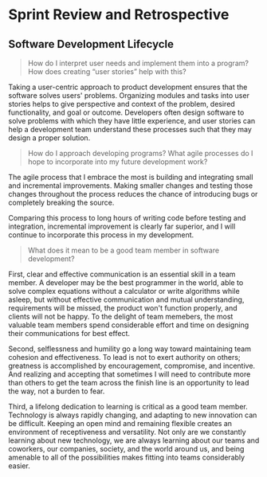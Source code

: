 # Sprint Review and Retrospective
## Software Development Lifecycle

> How do I interpret user needs and implement them into a program? How does creating “user stories” help with this?

Taking a user-centric approach to product development ensures that the software solves users' problems. Organizing modules and tasks into user stories helps to give perspective and context of the problem, desired functionality, and goal or outcome. Developers often design software to solve problems with which they have little experience, and user stories can help a development team understand these processes such that they may design a proper solution.

> How do I approach developing programs? What agile processes do I hope to incorporate into my future development work?

The agile process that I embrace the most is building and integrating small and incremental improvements. Making smaller changes and testing those changes throughout the process reduces the chance of introducing bugs or completely breaking the source. 

Comparing this process to long hours of writing code before testing and integration, incremental improvement is clearly far superior, and I will continue to incorporate this process in my development.

> What does it mean to be a good team member in software development?

First, clear and effective communication is an essential skill in a team member. A developer may be the best programmer in the world, able to solve complex equations without a calculator or write algorithms while asleep, but without effective communication and mutual understanding, requirements will be missed, the product won't function properly, and clients will not be happy. To the delight of team memebers, the most valuable team members spend considerable effort and time on designing their communications for best effect.

Second, selflessness and humility go a long way toward maintaining team cohesion and effectiveness. To lead is not to exert authority on others; greatness is accomplished by encouragement, compromise, and incentive. And realizing and accepting that sometimes I will need to contribute more than others to get the team across the finish line is an opportunity to lead the way, not a burden to fear.

Third, a lifelong dedication to learning is critical as a good team member. Technology is always rapidly changing, and adapting to new innovation can be difficult. Keeping an open mind and remaining flexible creates an environment of receptiveness and versatility. Not only are we constantly learning about new technology, we are always learning about our teams and coworkers, our companies, society, and the world around us, and being amenable to all of the possibilities makes fitting into teams considerably easier.

